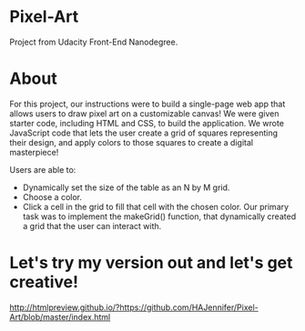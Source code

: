 # Pixel-Art
Project from Udacity Front-End Nanodegree. 
# About
For this project, our instructions were to build a single-page web app that allows users to draw pixel art on a customizable canvas! We were given starter code, including HTML and CSS, to build the application. We wrote JavaScript code that lets the user create a grid of squares representing their design, and apply colors to those squares to create a digital masterpiece!

Users are able to:

- Dynamically set the size of the table as an N by M grid.
- Choose a color.
- Click a cell in the grid to fill that cell with the chosen color.
Our primary task was to implement the makeGrid() function, that dynamically created a grid that the user can interact with.
# Let's try my version out and let's get creative!
http://htmlpreview.github.io/?https://github.com/HAJennifer/Pixel-Art/blob/master/index.html
